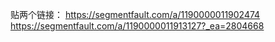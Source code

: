 贴两个链接：
https://segmentfault.com/a/1190000011902474
https://segmentfault.com/a/1190000011913127?_ea=2804668
